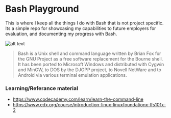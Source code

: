 Bash Playground
=================
This is where I keep all the things I do with Bash that is not project specific. Its a simple repo for showcasing my capabilities to future employers for evaluation, and documenting my progress with Bash.

![alt text](http://matt.might.net/articles/bash-by-example/images/bash-script.png "Bash Logo")

>Bash is a Unix shell and command language written by Brian Fox for the GNU Project as a free software replacement for the Bourne shell. It has been ported to Microsoft Windows and distributed with Cygwin and MinGW, to DOS by the DJGPP project, to Novell NetWare and to Android via various terminal emulation applications.


### Learning/Referance material
* https://www.codecademy.com/learn/learn-the-command-line
* https://www.edx.org/course/introduction-linux-linuxfoundationx-lfs101x-2
